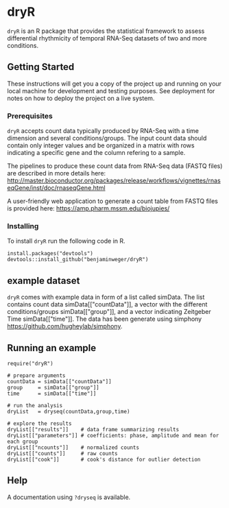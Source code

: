 # dryR
`dryR` is an R package that provides the statistical framework to assess differential rhythmicity of temporal RNA-Seq datasets of two and more conditions.

## Getting Started

These instructions will get you a copy of the project up and running on your local machine for development and testing purposes. See deployment for notes on how to deploy the project on a live system.

### Prerequisites
`dryR` accepts count data typically produced by RNA-Seq with a time dimension and several conditions/groups. The input count data should contain only integer values and be organized in a matrix with rows indicating a specific gene and the column refering to a sample. 

The pipelines to produce these count data from RNA-Seq data (FASTQ files) are described in more details here:
http://master.bioconductor.org/packages/release/workflows/vignettes/rnaseqGene/inst/doc/rnaseqGene.html

A user-friendly web application to generate a count table from FASTQ files is provided here: https://amp.pharm.mssm.edu/biojupies/

### Installing

To install `dryR` run the following code in R.
```
install.packages("devtools")
devtools::install_github("benjaminweger/dryR")
```

## example dataset 
`dryR` comes with example data in form of a list called simData. The list contains count data simData[["countData"]], a vector with the different conditions/groups simData[["group"]], and a vector indicating Zeitgeber Time simData[["time"]]. The data has been generate using simphony https://github.com/hugheylab/simphony.

## Running an example
```
require("dryR")

# prepare arguments
countData = simData[["countData"]]
group     = simData[["group"]]
time      = simData[["time"]]

# run the analysis
dryList   = dryseq(countData,group,time)

# explore the results
dryList[["results"]]    # data frame summarizing results
dryList[["parameters"]] # coefficients: phase, amplitude and mean for each group
dryList[["ncounts"]]    # normalized counts
dryList[["counts"]]     # raw counts
dryList[["cook"]]       # cook's distance for outlier detection
```

## Help
A documentation using `?dryseq` is available. 
